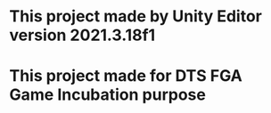 # This project made by Unity Editor version 2021.3.18f1
# This project made for DTS FGA Game Incubation purpose

